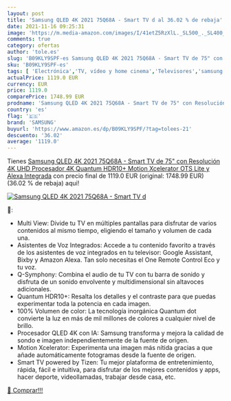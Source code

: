 ```yaml
---
layout: post
title: 'Samsung QLED 4K 2021 75Q68A - Smart TV d al 36.02 % de rebaja'
date: 2021-11-16 09:25:31
image: 'https://m.media-amazon.com/images/I/41etZ5RzXlL._SL500_._SL400_.jpg'
comments: true
category: ofertas
author: 'tole.es'
slug: 'B09KLY9SPF-es Samsung QLED 4K 2021 75Q68A - Smart TV de 75" con...'
sku: 'B09KLY9SPF-es'
tags: [ 'Electrónica','TV, vídeo y home cinema','Televisores','samsung','smart','tv', ]
actualPrice: 1119.0 EUR
currency: EUR
price: 1119.0
comparePrice: 1748.99 EUR
prodname: 'Samsung QLED 4K 2021 75Q68A - Smart TV de 75" con Resolución 4K UHD  Procesador 4K  Quantum HDR10+  Motion Xcelerator  OTS Lite y Alexa Integrada'
country: 'es'
flag: '🇪🇸'
brand: 'SAMSUNG'
buyurl: 'https://www.amazon.es/dp/B09KLY9SPF/?tag=tolees-21'
descuento: '36.02'
average: '1119.0'
---
```


Tienes [Samsung QLED 4K 2021 75Q68A - Smart TV de 75" con Resolución 4K UHD  Procesador 4K  Quantum HDR10+  Motion Xcelerator  OTS Lite y Alexa Integrada](https://www.amazon.es/dp/B09KLY9SPF/?tag=tolees-21) con precio final de  1119.0 EUR (original: 1748.99 EUR) (36.02 %  de rebaja) aqui!

[![Samsung QLED 4K 2021 75Q68A - Smart TV d](https://m.media-amazon.com/images/I/41etZ5RzXlL._SL500_._SL400_.jpg)](https://www.amazon.es/dp/B09KLY9SPF/?tag=tolees-21)

🔎:

- Multi View: Divide tu TV en múltiples pantallas para disfrutar de varios contenidos al mismo tiempo, eligiendo el tamaño y volumen de cada una.
- Asistentes de Voz Integrados: Accede a tu contenido favorito a través de los asistentes de voz integrados en tu televisor: Google Assistant, Bixby y Amazon Alexa. Tan solo necesitas el One Remote Control Eco y tu voz.
- Q-Symphony: Combina el audio de tu TV con tu barra de sonido y disfruta de un sonido envolvente y multidimensional sin altavoces adicionales.
- Quantum HDR10+: Resalta los detalles y el contraste para que puedas experimentar toda la potencia en cada imagen.
- 100% Volumen de color: La tecnología inorgánica Quantum dot convierte la luz en más de mil millones de colores a cualquier nivel de brillo.
- Procesador QLED 4K con IA: Samsung transforma y mejora la calidad de sondo e imagen independientemente de la fuente de origen.
- Motion Xcelerator: Experimenta una imagen más nítida gracias a que añade automáticamente fotogramas desde la fuente de origen.
- Smart TV powered by Tizen: Tu mejor plataforma de entretenimiento, rápida, fácil e intuitiva, para disfrutar de los mejores contenidos y apps, hacer deporte, videollamadas, trabajar desde casa, etc.

[🛒 Comprar!!!](https://www.amazon.es/dp/B09KLY9SPF/?tag=tolees-21)
